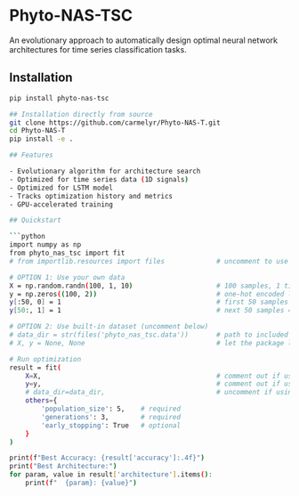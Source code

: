 # Phyto-NAS-TSC

An evolutionary approach to automatically design optimal neural network architectures for time series classification tasks.

## Installation

```bash
pip install phyto-nas-tsc

## Installation directly from source
git clone https://github.com/carmelyr/Phyto-NAS-T.git
cd Phyto-NAS-T
pip install -e .

## Features

- Evolutionary algorithm for architecture search
- Optimized for time series data (1D signals)
- Optimized for LSTM model
- Tracks optimization history and metrics
- GPU-accelerated training

## Quickstart

```python
import numpy as np
from phyto_nas_tsc import fit
# from importlib.resources import files             # uncomment to use built-in data

# OPTION 1: Use your own data
X = np.random.randn(100, 1, 10)                     # 100 samples, 1 timestep, 10 features
y = np.zeros((100, 2))                              # one-hot encoded labels
y[:50, 0] = 1                                       # first 50 samples = class 0
y[50:, 1] = 1                                       # next 50 samples = class 1

# OPTION 2: Use built-in dataset (uncomment below)
# data_dir = str(files('phyto_nas_tsc.data'))       # path to included data
# X, y = None, None                                 # let the package load data automatically

# Run optimization
result = fit(
    X=X,                                            # comment out if using built-in data
    y=y,                                            # comment out if using built-in data
    # data_dir=data_dir,                            # uncomment if using built-in data
    others={
        'population_size': 5,    # required
        'generations': 3,        # required
        'early_stopping': True   # optional
    }
)

print(f"Best Accuracy: {result['accuracy']:.4f}")
print("Best Architecture:")
for param, value in result['architecture'].items():
    print(f"  {param}: {value}")
```